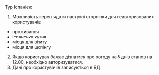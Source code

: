 Тур Іспанією

1. Можливість переглядати наступні сторнінки для неавторизованих користувачів:
 - проживання
 - іспанська кухня
 - місця для візиту
 - місця для шопінгу
2. Якщо користувач бажає дізнатися про погоду на 5 днів станов на 12.00, необхідно авторизуватися.
3. Дані про користувачів записуються в БД
